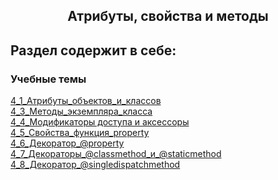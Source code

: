<h2 style="text-align:center">Атрибуты, свойства и методы</h2>

## Раздел содержит в себе:

###  Учебные темы


<div>
<a href="https://github.com/kolesnikovvitaliy/pokolenie_python_oop/tree/main/4_Атрибуты_свойства_и_методы/4_1_Атрибуты_объектов_и_классов">4_1_Атрибуты_объектов_и_классов</a>  &nbsp; 
</div> 
<div>
<a href="https://github.com/kolesnikovvitaliy/pokolenie_python_oop/tree/main/4_Атрибуты_свойства_и_методы/4_3_Методы_экземпляра_класса">4_3_Методы_экземпляра_класса</a>  &nbsp; 
</div>
<div>
<a href="https://github.com/kolesnikovvitaliy/pokolenie_python_oop/tree/main/4_Атрибуты_свойства_и_методы/4_4_Модификаторы доступа и аксессоры">4_4_Модификаторы доступа и аксессоры</a>  &nbsp; 
</div>
<div>
<a href="https://github.com/kolesnikovvitaliy/pokolenie_python_oop/tree/main/4_Атрибуты_свойства_и_методы/4_5_Свойства_функция_property">4_5_Свойства_функция_property</a>  &nbsp; 
</div>
<div>
<a href="https://github.com/kolesnikovvitaliy/pokolenie_python_oop/tree/main/4_Атрибуты_свойства_и_методы/4_6_Декоратор_@property">4_6_Декоратор_@property</a>  &nbsp; 
</div>
<div>
<a href="https://github.com/kolesnikovvitaliy/pokolenie_python_oop/tree/main/4_Атрибуты_свойства_и_методы/4_7_Декораторы_@classmethod_и_@staticmethod">4_7_Декораторы_@classmethod_и_@staticmethod</a>  &nbsp; 
</div>
<div>
<a href="https://github.com/kolesnikovvitaliy/pokolenie_python_oop/tree/main/4_Атрибуты_свойства_и_методы/4_8_Декоратор_@singledispatchmethod">4_8_Декоратор_@singledispatchmethod</a>  &nbsp; 
</div>